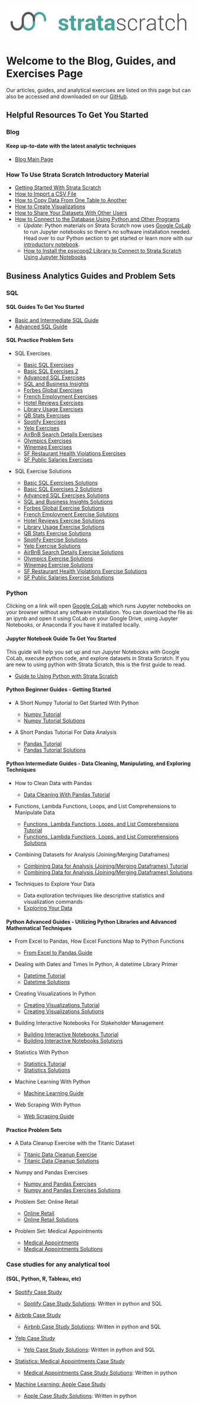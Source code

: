 [![strata scratch](assets/sslogo.jpg)](https://stratascratch.com)
# Welcome to the Blog, Guides, and Exercises Page

Our articles, guides, and analytical exercises are listed on this page but can also be accessed and downloaded on our [GitHub](https://github.com/stratascratch). 

## Helpful Resources To Get You Started

### Blog 
#### Keep up-to-date with the latest analytic techniques
- [Blog Main Page](https://stratascratch.com/blog)

### How To Use Strata Scratch Introductory Material

- [Getting Started With Strata Scratch](https://education.stratascratch.com/guides/getting-started-with-stratascratch/getting-started-with-stratascratch)
- [How to Import a CSV File](https://education.stratascratch.com/guides/how-to-import-csv-file/how-to-import-csv-file)
- [How to Copy Data From One Table to Another](https://education.stratascratch.com/guides/how-to-copy-data-from-one-table-to-another/how-to-copy-data-from-one-table-to-another)
- [How to Create Visualizations](https://education.stratascratch.com/guides/how-to-create-visualizations/how-to-create-visualizations)
- [How to Share Your Datasets With Other Users](https://education.stratascratch.com/guides/how-to-share-your-datasets-with-other-users/how-to-share-your-datasets-with-other-users)
- [How to Connect to the Database Using Python and Other Programs](https://education.stratascratch.com/guides/how-to-connect-to-the-database-using-python-and-other-programs/how-to-connect-to-the-database-using-python-and-other-programs)
    - *Update:* Python materials on Strata Scratch now uses [Google CoLab](https://colab.research.google.com/) to run Jupyter notebooks so there's no software installation needed. Head over to our Python section to get started or learn more with our [introductory notebook](https://colab.research.google.com/drive/1tHxAbgbxM60VUIrVQW508EwB1b3wFk5g).
  - [How to Install the psycopg2 Library to Connect to Strata Scratch Using Jupyter Notebooks](https://education.stratascratch.com/guides/how-to-connect-to-the-database-using-python-and-other-programs/how-to-install-psycopg2-to-connect-to-strata-scratch-using-python)


## Business Analytics Guides and Problem Sets

### SQL
#### SQL Guides To Get You Started
- [Basic and Intermediate SQL Guide](https://education.stratascratch.com/guides/sql-guide/sql-guide)
- [Advanced SQL Guide](https://education.stratascratch.com/guides/sql-guide/advanced-sql-guide)

#### SQL Practice Problem Sets
- SQL Exercises
  - [Basic SQL Exercises](https://education.stratascratch.com/SQL%20Exercises/Exercises/basic-sql-exercises)
  - [Basic SQL Exercises 2](https://education.stratascratch.com/SQL%20Exercises/Exercises/basic-sql-exercises-2)
  - [Advanced SQL Exercises](https://education.stratascratch.com/SQL%20Exercises/Exercises/advanced-sql-exercises)
  - [SQL and Business Insights](https://education.stratascratch.com/SQL%20Exercises/Exercises/sql-and-business-insights)
  - [Forbes Global Exercises](https://education.stratascratch.com/SQL%20Exercises/Exercises/forbes-global-exercises)
  - [French Employment Exercises](https://education.stratascratch.com/SQL%20Exercises/Exercises/french-employment-exercises)
  - [Hotel Reviews Exercises](https://education.stratascratch.com/SQL%20Exercises/Exercises/hotel-reviews-exercises)
  - [Library Usage Exercises](https://education.stratascratch.com/SQL%20Exercises/Exercises/library-usage-exercises)
  - [QB Stats Exercises](https://education.stratascratch.com/SQL%20Exercises/Exercises/qbstats-1996-2016-exercises)
  - [Spotify Exercises](https://education.stratascratch.com/SQL%20Exercises/Exercises/spotify-exercises)
  - [Yelp Exercises](https://education.stratascratch.com/SQL%20Exercises/Exercises/yelp-exercises)
  - [AirBnB Search Details Exercises](https://education.stratascratch.com/SQL%20Exercises/Exercises/airbnb-search-details-exercises)
  - [Olympics Exercises](https://education.stratascratch.com/SQL%20Exercises/Exercises/olympics-exercises)
  - [Winemag Exercises](https://education.stratascratch.com/SQL%20Exercises/Exercises/winemag-exercises)
  - [SF Restaurant Health Violations Exercises](https://education.stratascratch.com/SQL%20Exercises/Exercises/sf-restaurant-health-violations-exercises)
  - [SF Public Salaries Exercises](https://education.stratascratch.com/SQL%20Exercises/Exercises/sf-public-salaries-exercises)
  

- SQL Exercise Solutions
  - [Basic SQL Exercises Solutions](https://education.stratascratch.com/SQL%20Exercises/Solutions/basic-sql-exercises-with-solutions)
  - [Basic SQL Exercises 2 Solutions](https://education.stratascratch.com/SQL%20Exercises/Solutions/basic-sql-exercises-2-with-solutions)
  - [Advanced SQL Exercises Solutions](https://education.stratascratch.com/SQL%20Exercises/Solutions/advanced-sql-exercises-with-solutions)
  - [SQL and Business Insights Solutions](https://education.stratascratch.com/SQL%20Exercises/Solutions/sql-and-business-insights-with-solutions)
  - [Forbes Global Exercise Solutions](https://education.stratascratch.com/SQL%20Exercises/Solutions/forbes-global-exercise-solutions)
  - [French Employment Exercise Solutions](https://education.stratascratch.com/SQL%20Exercises/Solutions/french-employment-exercise-solutions)
  - [Hotel Reviews Exercise Solutions](https://education.stratascratch.com/SQL%20Exercises/Solutions/hotel-reviews-exercise-solutions)
  - [Library Usage Exercise Solutions](https://education.stratascratch.com/SQL%20Exercises/Solutions/library-usage-exercise-solutions)
  - [QB Stats Exercise Solutions](https://education.stratascratch.com/SQL%20Exercises/Solutions/qbstats-1996-2016-exercise-solutions)
  - [Spotify Exercise Solutions](https://education.stratascratch.com/SQL%20Exercises/Solutions/spotify-exercise-solutions)
  - [Yelp Exercise Solutions](https://education.stratascratch.com/SQL%20Exercises/Solutions/yelp-exercise-solutions)
  - [AirBnB Search Details Exercise Solutions](https://education.stratascratch.com/SQL%20Exercises/Solutions/airbnb-search-details-exercises-solutions)
  - [Olympics Exercise Solutions](https://education.stratascratch.com/SQL%20Exercises/Solutions/olympics-exercises-solutions)
  - [Winemag Exercise Solutions](https://education.stratascratch.com/SQL%20Exercises/Solutions/winemag-exercises-solutions)
  - [SF Restaurant Health Violations Exercise Solutions](https://education.stratascratch.com/SQL%20Exercises/Solutions/sf-restaurant-health-violations-exercises-solutions)
  - [SF Public Salaries Exercise Solutions](https://education.stratascratch.com/SQL%20Exercises/Solutions/sf-public-salaries-exercises-solutions)
  

### Python 
Clicking on a link will open [Google CoLab](https://colab.research.google.com/) which runs Jupyter notebooks on your browser without any software installation. You can download the file as an ipynb and open it using CoLab on your Google Drive, using Jupyter Notebooks, or Anaconda if you have it installed locally.

#### Jupyter Notebook Guide To Get You Started 
This guide will help you set up and run Jupyter Notebooks with Google CoLab, execute python code, and explore datasets in Strata Scratch. If you are new to using python with Strata Scratch, this is the first guide to read.
- [Guide to Using Python with Strata Scratch](https://colab.research.google.com/drive/1tHxAbgbxM60VUIrVQW508EwB1b3wFk5g)

#### Python Beginner Guides - Getting Started
- A Short Numpy Tutorial to Get Started With Python
    - [Numpy Tutorial](https://colab.research.google.com/drive/1NQDtO3Y8kApxS5SwMPE2hvdUl3T_of4V)
    - [Numpy Tutorial Solutions](https://colab.research.google.com/drive/16rphW-v8ugVo79TkbFtwaiblrl9_-uiC)
  
- A Short Pandas Tutorial For Data Analysis
    - [Pandas Tutorial](https://colab.research.google.com/drive/1a4sbKG7jOJGn4oeonQPA8XjJm7OYgcdX)
    - [Pandas Tutorial Solutions](https://colab.research.google.com/drive/1xlZW9s2QpH2yClFXwLLNqm3sn_rU-yjz)  

#### Python Intermediate Guides - Data Cleaning, Manipulating, and Exploring Techniques
- How to Clean Data with Pandas 
    - [Data Cleaning With Pandas Tutorial](https://colab.research.google.com/drive/1DkmrA861GOdqBdgf4j7Fs4H1CWy6Aasy)
  
- Functions, Lambda Functions, Loops, and List Comprehensions to Manipulate Data
    - [Functions, Lambda Functions, Loops, and List Comprehensions Tutorial](https://colab.research.google.com/drive/1cW5bu556n1XeP6uZrR0kuFl6Mv1Tt3k7)
    - [Functions, Lambda Functions, Loops, and List Comprehensions Solutions](https://colab.research.google.com/drive/1ESfjBY6VZxvLr1BrTJz88fXS4TEOLdsH)

- Combining Datasets for Analysis (Joining/Merging Dataframes)
    - [Combining Data for Analysis (Joining/Merging Dataframes) Tutorial](https://colab.research.google.com/drive/19qeRuPoq3lw6-jPjouWaKYl_Fa6g_pBB)
    - [Combining Data for Analysis (Joining/Merging Dataframes) Solutions](https://colab.research.google.com/drive/1wQhHCgIhzS2hFMzwh9YH9ylYQUpCoD45)

- Techniques to Explore Your Data
    - Data exploration techniques like descriptive statistics and visualization commands
    - [Exploring Your Data](https://colab.research.google.com/drive/16N8DGj_qrg-clvAakHTiiNNP6l8P8eUO)
    
#### Python Advanced Guides - Utilizing Python Libraries and Advanced Mathematical Techniques
- From Excel to Pandas, How Excel Functions Map to Python Functions
    - [From Excel to Pandas Guide](https://colab.research.google.com/drive/105vXFkumbDaFhbmhfolPMZbqBBsA_wqL)
  
- Dealing with Dates and Times In Python, A datetime Library Primer
    - [Datetime Tutorial](https://colab.research.google.com/drive/1bpeKd3ktTc7UQ575c1JKnV2HdxCMFxFQ)
    - [Datetime Solutions](https://colab.research.google.com/drive/1RCK8kWln4fSYeHvY6rGbozB938iqYmVQ)
  
- Creating Visualizations In Python
    - [Creating Visualizations Tutorial](https://colab.research.google.com/drive/1SOOsVpbNp0f2anD6pOx1oVbgaa-Mp81T)
    - [Creating Visualizations Solutions](https://colab.research.google.com/drive/1ncNwIuY_0BSXB7500XF2JC9yJMA_Qi27)
  
 - Building Interactive Notebooks For Stakeholder Management
    - [Building Interactive Notebooks Tutorial](https://colab.research.google.com/drive/14uWejf0v1DII-CfcY48bl06i2zlSx-hl)
    - [Building Interactive Notebooks Solutions](https://colab.research.google.com/drive/1iCujafEtjqdhx5ECSj_3HepyExpBS6hH)
  
- Statistics With Python
    - [Statistics Tutorial](https://colab.research.google.com/drive/1Z0OdP__UxMGFu4jnpNT2ytJYbdqDEy8a)
    - [Statistics Solutions](https://colab.research.google.com/drive/1fcxGh3JG3VjqtNo_lRKXjOqrjPdoQ2aJ)

- Machine Learning With Python
    - [Machine Learning Guide](https://colab.research.google.com/drive/1C2oiJPylbu5SRS0snUU7YBpRRxAQ-ixF)  
  
- Web Scraping With Python
    - [Web Scraping Guide](https://colab.research.google.com/drive/15AEaOsAKWgikKY7BEOWxUlKsjjBjRD6R)
  
#### Practice Problem Sets
- A Data Cleanup Exercise with the Titanic Dataset
    - [Titanic Data Cleanup Exercise](https://colab.research.google.com/drive/1IXqngDNx5GgDxa3D9YzGOWWWHIJZcygR)
    - [Titanic Data Cleanup Solutions](https://colab.research.google.com/drive/1ZtLbBSxh0NeOsTeDS9YlHEka4Qtv3Ukp)
  
- Numpy and Pandas Exercises
    - [Numpy and Pandas Exercises](https://colab.research.google.com/drive/1XJi1CIQG9oJJhGWjrKHh7Xgf13JCxkdx)
    - [Numpy and Pandas Exercises Solutions](https://colab.research.google.com/drive/174qr2ObkPNt3hPXb_H_pyHOu3ywjdXvq)

- Problem Set: Online Retail
    - [Online Retail](https://colab.research.google.com/drive/1zMBEmyxGNjlCCbxsA9Ae_uvS0FS0F_IT)
    - [Online Retail Solutions](https://colab.research.google.com/drive/1ESPTy0JQ5B5dhTzaPYU8k4UkLIegnE8p)
  
- Problem Set: Medical Appointments
    - [Medical Appointments](https://colab.research.google.com/drive/1WKMDyIWCDtGcAoPqP1BdyH8_5UsLJC8z)
    - [Medical Appointments Solutions](https://colab.research.google.com/drive/1nCfSbhGL7wYIiaKOjwtE7FTPs9T9LHjp)

### Case studies for any analytical tool 
#### (SQL, Python, R, Tableau, etc)
- [Spotify Case Study](https://education.stratascratch.com/Data%20Analytics%20Case%20Studies/Spotify)
    - [Spotify Case Study Solutions](https://colab.research.google.com/drive/1XG-TZbwU2oIZfZOIuX82cAqneK7-1ZSZ): Written in python and SQL

- [Airbnb Case Study](https://education.stratascratch.com/Data%20Analytics%20Case%20Studies/Airbnb)
    - [Airbnb Case Study Solutions](https://colab.research.google.com/drive/1BMSK4IvGQWfNLXkcLPLaGVsLnywQ0SOG): Written in python and SQL

- [Yelp Case Study](https://education.stratascratch.com/Data%20Analytics%20Case%20Studies/Yelp)
    - [Yelp Case Study Solutions](https://colab.research.google.com/drive/1GbDFj15cFtG-P6xjj-AK-K119CWIC4Q2): Written in python and SQL

- [Statistics: Medical Appointments Case Study](https://education.stratascratch.com/Data%20Analytics%20Case%20Studies/Medical%20Appointments)
    - [Medical Appointments Case Study Solutions](https://colab.research.google.com/drive/1iTKUv7KEqwyicudr_yKNWV1GgsPQKfx6): Written in python

- [Machine Learning: Apple Case Study](https://education.stratascratch.com/Data%20Analytics%20Case%20Studies/Apple)
    - [Apple Case Study Solutions](https://colab.research.google.com/drive/16JqMA7EidM4AjfoXjYQ1K1A_eN0YwlTE): Written in python
